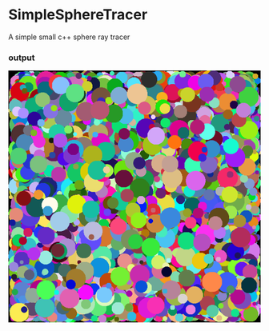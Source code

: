 # SimpleSphereTracer
A simple small c++ sphere ray tracer

### output
![alt tag](rayTracedCircle.png)
